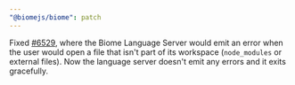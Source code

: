 ```yaml
---
"@biomejs/biome": patch
---
```


Fixed [#6529](https://github.com/biomejs/biome/issues/6529), where the Biome Language Server would emit an error when the user would open a file that isn't part of its workspace (`node_modules` or external files).
Now the language server doesn't emit any errors and it exits gracefully.
